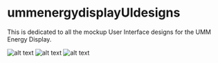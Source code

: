 # ummenergydisplayUIdesigns

This is dedicated to all the mockup User Interface designs for the UMM Energy Display.

![alt text](https://preview.ibb.co/nu0WUc/1_Login_Page.jpg)
![alt text](https://image.ibb.co/ciurUc/Cougar_Power_App_2_Logo.jpg)
![alt text](https://image.ibb.co/eJzQpc/Pounce_image.jpg)

